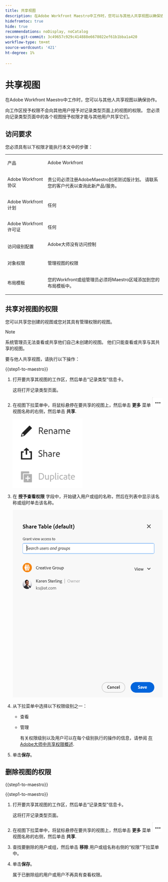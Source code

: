 ```yaml
---
title: 共享视图
description: 在Adobe Workfront Maestro中工作时，您可以与其他人共享视图以确保协作。
hidefromtoc: true
hide: true
recommendations: noDisplay, noCatalog
source-git-commit: 3c49657c929c414888e6678022ef61b1bba1a420
workflow-type: tm+mt
source-wordcount: '421'
ht-degree: 1%

---
```



<!--*****************ADD TO TOC AND MINITOC WHEN RELEASING*********************-->

<!--update the metadata and description when we turn this article live; also, update title after Bob adds Maestro as a product-->

# 共享视图

在Adobe Workfront Maestro中工作时，您可以与其他人共享视图以确保协作。

向工作区授予权限不会向其他用户授予对记录类型页面上的视图的权限。 您必须向记录类型页面中的各个视图授予权限才能与其他用户共享它们。

## 访问要求

您必须具有以下权限才能执行本文中的步骤：

<table style="table-layout:auto">
 <col>
 </col>
 <col>
 </col>
 <tbody>
    <tr>
<tr>
<td>
   <p> 产品</p> </td>
   <td>
   <p> Adobe Workfront</p> </td>
  </tr>  
 <td role="rowheader"><p>Adobe Workfront协议</p></td>
   <td>
<p>贵公司必须注册AdobeMaestro封闭测试版计划。 请联系您的客户代表以查询此新产品/服务。 </p>
   </td>
  </tr>
  <tr>
   <td role="rowheader"><p>Adobe Workfront计划</p></td>
   <td>
<p>任何</p>
   </td>
  </tr>
  <tr>
   <td role="rowheader"><p>Adobe Workfront许可证</p></td>
   <td>
   <p>任何</p> 
  </td>
  </tr>

<tr>
   <td role="rowheader"><p>访问级别配置</p></td>
   <td> Adobe大师没有访问控制</p>  
</td>
  </tr>

<tr>
   <td role="rowheader"><p>对象权限</p></td>
   <td> <p>管理视图的权限</p>  
</td>
  </tr>

<tr>
   <td role="rowheader"><p>布局模板</p></td>
   <td> <p>您的Workfront或组管理员必须将Maestro区域添加到您的布局模板中。 </p>  
</td>
  </tr>
 </tbody>
</table>

## 共享对视图的权限

您可以共享您创建的视图或您对其具有管理权限的视图。

>[!NOTE]
>
>系统管理员无法查看或共享他们自己未创建的视图。 他们只能查看或共享与其共享的视图。


要与他人共享视图，请执行以下操作：

{{step1-to-maestro}}

1. 打开要共享其视图的工作区，然后单击“记录类型”信息卡。

   这将打开记录类型页面。

1. 在视图下拉菜单中，将鼠标悬停在要共享的视图上，然后单击 **更多** 菜单 ![](assets/more-menu.png) 视图名称的右侧，然后单击 **共享**.

   ![](assets/more-menu-for-views-expanded-with-share-option.png)

1. 在 **授予查看权限** 字段中，开始键入用户或组的名称，然后在列表中显示该名称或组时单击该名称。

   ![](assets/sharing-a-view-ui-with-groups.png)

1. 从下拉菜单中选择以下权限级别之一：
   * 查看
   * 管理

     有关权限级别以及用户可以在每个级别执行的操作的信息，请参阅 [在Adobe大师中共享权限概述](../access/sharing-permissions-overview.md).
1. 单击&#x200B;**保存**。


## 删除视图的权限


{{step1-to-maestro}}

{{step1-to-maestro}}

1. 打开要共享其视图的工作区，然后单击“记录类型”信息卡。

   这将打开记录类型页面。

1. 在视图下拉菜单中，将鼠标悬停在要共享的视图上，然后单击 **更多** 菜单 ![](assets/more-menu.png) 视图名称的右侧，然后单击 **共享**.

1. 查找要删除的用户或组，然后单击 **移除** 用户或组名称右侧的“权限”下拉菜单中。

1. 单击&#x200B;**保存**。

   属于已删除组的用户或用户不再具有查看权限。